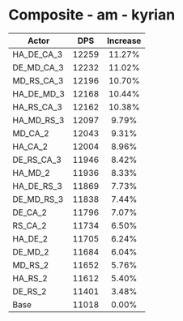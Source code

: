 # Composite - am - kyrian
| Actor | DPS | Increase |
|---|:---:|:---:|
|HA_DE_CA_3|12259|11.27%|
|DE_MD_CA_3|12232|11.02%|
|MD_RS_CA_3|12196|10.70%|
|HA_DE_MD_3|12168|10.44%|
|HA_RS_CA_3|12162|10.38%|
|HA_MD_RS_3|12097|9.79%|
|MD_CA_2|12043|9.31%|
|HA_CA_2|12004|8.96%|
|DE_RS_CA_3|11946|8.42%|
|HA_MD_2|11936|8.33%|
|HA_DE_RS_3|11869|7.73%|
|DE_MD_RS_3|11838|7.44%|
|DE_CA_2|11796|7.07%|
|RS_CA_2|11734|6.50%|
|HA_DE_2|11705|6.24%|
|DE_MD_2|11684|6.04%|
|MD_RS_2|11652|5.76%|
|HA_RS_2|11612|5.40%|
|DE_RS_2|11401|3.48%|
|Base|11018|0.00%|
